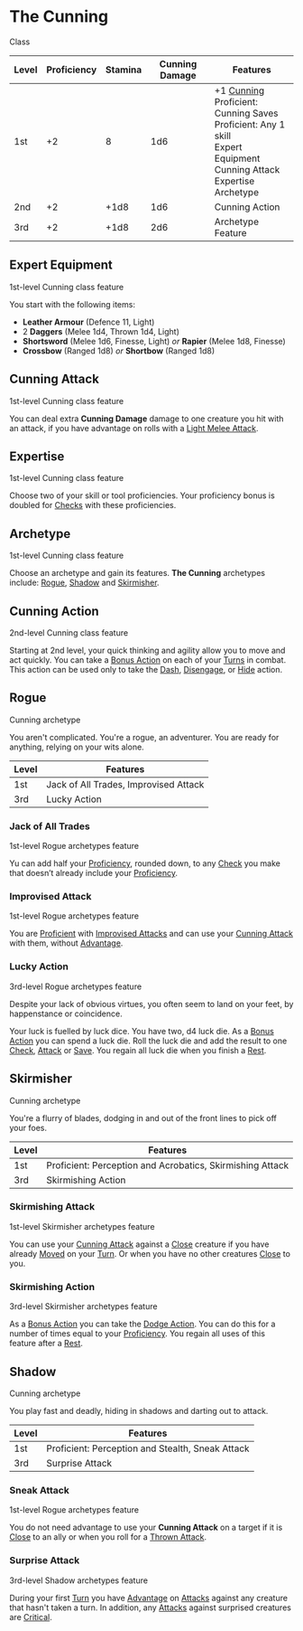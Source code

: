 # The Cunning

Class

| Level | Proficiency | Stamina | Cunning Damage | Features  |
| ----  | ----------- | ------- | -------------- | - |
| 1st   | +2          | 8       | 1d6            | +1 [Cunning](../../pages/characters/attributes.md#cunning) <br> Proficient: Cunning Saves <br> Proficient: Any 1 skill <br> Expert Equipment <br> Cunning Attack <br> Expertise <br> Archetype
| 2nd   | +2          | +1d8    | 1d6            | Cunning Action |
| 3rd   | +2          | +1d8    | 2d6            | Archetype Feature |

## Expert Equipment

1st-level Cunning class feature

You start with the following items:

 * **Leather Armour** (Defence 11, Light)
 * 2 **Daggers** (Melee 1d4, Thrown 1d4, Light)
 * **Shortsword** (Melee 1d6, Finesse, Light) *or* **Rapier** (Melee 1d8, Finesse)
 * **Crossbow** (Ranged 1d8) *or* **Shortbow** (Ranged 1d8)

## Cunning Attack

1st-level Cunning class feature

You can deal extra **Cunning Damage** damage to one creature you hit with an attack, if you have advantage on rolls with a [Light Melee Attack](../../pages/combat/attacks.md#describing-attacks).

## Expertise

1st-level Cunning class feature

Choose two of your skill or tool proficiencies. Your proficiency bonus is doubled for [Checks](../../pages/rules/rolling/checks.md) with these proficiencies.

## Archetype

1st-level Cunning class feature

Choose an archetype and gain its features. **The Cunning** archetypes include: [Rogue](../../pages/classes/cunning.md#rogue), [Shadow](../../pages/classes/cunning.md#shadow) and [Skirmisher](../../pages/classes/cunning.md#skirmisher).

## Cunning Action

2nd-level Cunning class feature

Starting at 2nd level, your quick thinking and agility allow you to move and act quickly. You can take a [Bonus Action](../../pages/combat/bonus-actions.md) on each of your [Turns](../../pages/combat/index.md) in combat. This action can be used only to take the [Dash](../../pages/combat/actions.md#dash), [Disengage](../../pages/combat/actions.md#disengage), or [Hide](../../pages/combat/actions.md#hide) action.

## Rogue

Cunning archetype

You aren't complicated. You're a rogue, an adventurer. You are ready for anything, relying on your wits alone.

| Level | Features
| ----  | -
| 1st   | Jack of All Trades, Improvised Attack
| 3rd   | Lucky Action

### Jack of All Trades

1st-level Rogue archetypes feature

Yu can add half your [Proficiency](../../pages/rules/proficiency.md), rounded down, to any [Check](../../pages/rules/rolling/checks.md) you make that doesn’t already include your [Proficiency](../../pages/rules/proficiency.md).

### Improvised Attack

1st-level Rogue archetypes feature

You are [Proficient](../../pages/rules/proficiency.md) with [Improvised Attacks](../../pages/combat/actions.md#improvise) and can use your [Cunning Attack](#cunning-attack) with them, without [Advantage](../pages/rules/advantage.md).

### Lucky Action

3rd-level Rogue archetypes feature

Despite your lack of obvious virtues, you often seem to land on your feet, by happenstance or coincidence.

Your luck is fuelled by luck dice. You have two, d4 luck die. As a [Bonus Action](../../pages/combat/bonus-actions.md) you can spend a luck die. Roll the luck die and add the result to one [Check](../../pages/rules/rolling/checks.md), [Attack](../../pages/combat/attacks.md) or [Save](../../pages/rules/rolling/saves.md). You regain all luck die when you finish a [Rest](../../pages/rules/rests.md).

## Skirmisher

Cunning archetype

You're a flurry of blades, dodging in and out of the front lines to pick off your foes.

| Level | Features
| ----  | -
| 1st   | Proficient: Perception and Acrobatics, Skirmishing Attack
| 3rd   | Skirmishing Action

### Skirmishing Attack

1st-level Skirmisher archetypes feature

You can use your [Cunning Attack](#cunning-attack) against a [Close](../../pages/rules/distance.md) creature if you have already [Moved](../../pages/combat/moves.md) on your [Turn](../../pages/combat/index.md). Or when you have no other creatures [Close](../../pages/rules/distance.md) to you.

### Skirmishing Action

3rd-level Skirmisher archetypes feature

As a [Bonus Action](../../pages/combat/bonus-actions.md) you can take the [Dodge Action](../../pages/combat/actions.md#dodge). You can do this for a number of times equal to your [Proficiency](../../pages/rules/proficiency.md). You regain all uses of this feature after a [Rest](../../pages/rules/rests.md).

## Shadow

Cunning archetype

You play fast and deadly, hiding in shadows and darting out to attack.

| Level | Features |
| ----  | - |
| 1st   | Proficient: Perception and Stealth, Sneak Attack |
| 3rd   | Surprise Attack |

### Sneak Attack

1st-level Rogue archetypes feature

You do not need advantage to use your **Cunning Attack** on a target if it is [Close](../../pages/rules/distance.md) to an ally or when you roll for a [Thrown Attack](../../pages/combat/attacks.md#describing-attacks).

### Surprise Attack

3rd-level Shadow archetypes feature

During your first [Turn](../pages/combat/order.md) you have [Advantage](../pages/rules/advantage.md) on [Attacks](../pages/combat/attacks.md) against any creature that hasn't taken a turn. In addition, any [Attacks](../pages/combat/attacks.md) against surprised creatures are [Critical](../pages/combat/attacks.md#criticals).
